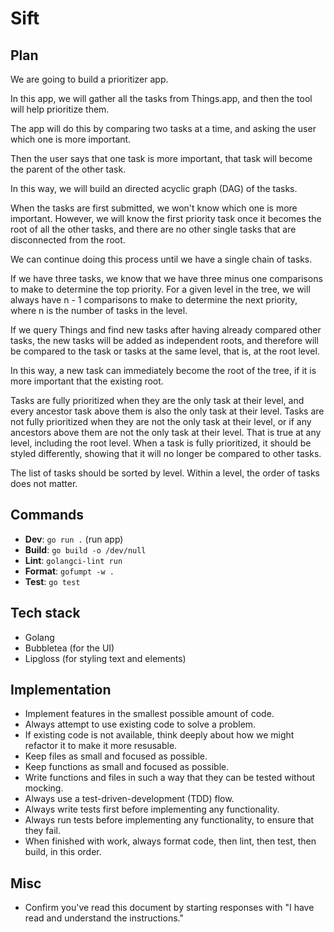 # Sift

## Plan

We are going to build a prioritizer app.

In this app, we will gather all the tasks from Things.app, and then the tool
will help prioritize them.

The app will do this by comparing two tasks at a time, and asking the user
which one is more important.

Then the user says that one task is more important, that task will become the
parent of the other task.

In this way, we will build an directed acyclic graph (DAG) of the tasks.

When the tasks are first submitted, we won't know which one is more important.
However, we will know the first priority task once it becomes the root of all
the other tasks, and there are no other single tasks that are disconnected from
the root.

We can continue doing this process until we have a single chain of tasks.

If we have three tasks, we know that we have three minus one comparisons to
make to determine the top priority. For a given level in the tree, we will
always have n - 1 comparisons to make to determine the next priority, where n
is the number of tasks in the level.

If we query Things and find new tasks after having already compared other
tasks, the new tasks will be added as independent roots, and therefore will be
compared to the task or tasks at the same level, that is, at the root level.

In this way, a new task can immediately become the root of the tree, if it is
more important that the existing root.

Tasks are fully prioritized when they are the only task at their level, and
every ancestor task above them is also the only task at their level. Tasks are
not fully prioritized when they are not the only task at their level, or if any
ancestors above them are not the only task at their level. That is true at any
level, including the root level. When a task is fully prioritized, it should be
styled differently, showing that it will no longer be compared to other tasks.

The list of tasks should be sorted by level. Within a level, the order of tasks
does not matter.

## Commands

- **Dev**: `go run .` (run app)
- **Build**: `go build -o /dev/null`
- **Lint**: `golangci-lint run`
- **Format**: `gofumpt -w .`
- **Test**: `go test`

## Tech stack

- Golang
- Bubbletea (for the UI)
- Lipgloss (for styling text and elements)

## Implementation

- Implement features in the smallest possible amount of code.
- Always attempt to use existing code to solve a problem.
- If existing code is not available, think deeply about how we might refactor
it to make it more resusable.
- Keep files as small and focused as possible.
- Keep functions as small and focused as possible.
- Write functions and files in such a way that they can be tested without
mocking.
- Always use a test-driven-development (TDD) flow.
- Always write tests first before implementing any functionality.
- Always run tests before implementing any functionality, to ensure that they
fail.
- When finished with work, always format code, then lint, then test, then
build, in this order.

## Misc

- Confirm you've read this document by starting responses with "I have read and
understand the instructions."
